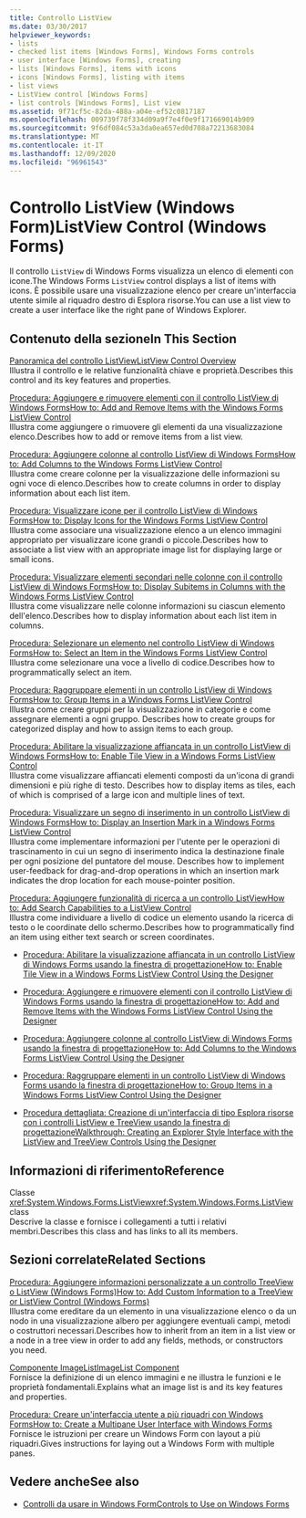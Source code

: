 ```yaml
---
title: Controllo ListView
ms.date: 03/30/2017
helpviewer_keywords:
- lists
- checked list items [Windows Forms], Windows Forms controls
- user interface [Windows Forms], creating
- lists [Windows Forms], items with icons
- icons [Windows Forms], listing with items
- list views
- ListView control [Windows Forms]
- list controls [Windows Forms], List view
ms.assetid: 9f71cf5c-82da-488a-a04e-ef52c0817187
ms.openlocfilehash: 009739f78f334d09a9f7e4f0e9f171669014b909
ms.sourcegitcommit: 9f6df084c53a3da0ea657ed0d708a72213683084
ms.translationtype: MT
ms.contentlocale: it-IT
ms.lasthandoff: 12/09/2020
ms.locfileid: "96961543"
---
```

# <a name="listview-control-windows-forms"></a><span data-ttu-id="603bf-102">Controllo ListView (Windows Form)</span><span class="sxs-lookup"><span data-stu-id="603bf-102">ListView Control (Windows Forms)</span></span>
<span data-ttu-id="603bf-103">Il controllo `ListView` di Windows Forms visualizza un elenco di elementi con icone.</span><span class="sxs-lookup"><span data-stu-id="603bf-103">The Windows Forms `ListView` control displays a list of items with icons.</span></span> <span data-ttu-id="603bf-104">È possibile usare una visualizzazione elenco per creare un'interfaccia utente simile al riquadro destro di Esplora risorse.</span><span class="sxs-lookup"><span data-stu-id="603bf-104">You can use a list view to create a user interface like the right pane of Windows Explorer.</span></span>  
  
## <a name="in-this-section"></a><span data-ttu-id="603bf-105">Contenuto della sezione</span><span class="sxs-lookup"><span data-stu-id="603bf-105">In This Section</span></span>  
 [<span data-ttu-id="603bf-106">Panoramica del controllo ListView</span><span class="sxs-lookup"><span data-stu-id="603bf-106">ListView Control Overview</span></span>](listview-control-overview-windows-forms.md)  
 <span data-ttu-id="603bf-107">Illustra il controllo e le relative funzionalità chiave e proprietà.</span><span class="sxs-lookup"><span data-stu-id="603bf-107">Describes this control and its key features and properties.</span></span>  
  
 [<span data-ttu-id="603bf-108">Procedura: Aggiungere e rimuovere elementi con il controllo ListView di Windows Forms</span><span class="sxs-lookup"><span data-stu-id="603bf-108">How to: Add and Remove Items with the Windows Forms ListView Control</span></span>](how-to-add-and-remove-items-with-the-windows-forms-listview-control.md)  
 <span data-ttu-id="603bf-109">Illustra come aggiungere o rimuovere gli elementi da una visualizzazione elenco.</span><span class="sxs-lookup"><span data-stu-id="603bf-109">Describes how to add or remove items from a list view.</span></span>  
  
 [<span data-ttu-id="603bf-110">Procedura: Aggiungere colonne al controllo ListView di Windows Forms</span><span class="sxs-lookup"><span data-stu-id="603bf-110">How to: Add Columns to the Windows Forms ListView Control</span></span>](how-to-add-columns-to-the-windows-forms-listview-control.md)  
 <span data-ttu-id="603bf-111">Illustra come creare colonne per la visualizzazione delle informazioni su ogni voce di elenco.</span><span class="sxs-lookup"><span data-stu-id="603bf-111">Describes how to create columns in order to display information about each list item.</span></span>  
  
 [<span data-ttu-id="603bf-112">Procedura: Visualizzare icone per il controllo ListView di Windows Forms</span><span class="sxs-lookup"><span data-stu-id="603bf-112">How to: Display Icons for the Windows Forms ListView Control</span></span>](how-to-display-icons-for-the-windows-forms-listview-control.md)  
 <span data-ttu-id="603bf-113">Illustra come associare una visualizzazione elenco a un elenco immagini appropriato per visualizzare icone grandi o piccole.</span><span class="sxs-lookup"><span data-stu-id="603bf-113">Describes how to associate a list view with an appropriate image list for displaying large or small icons.</span></span>  
  
 [<span data-ttu-id="603bf-114">Procedura: Visualizzare elementi secondari nelle colonne con il controllo ListView di Windows Forms</span><span class="sxs-lookup"><span data-stu-id="603bf-114">How to: Display Subitems in Columns with the Windows Forms ListView Control</span></span>](how-to-display-subitems-in-columns-with-the-windows-forms-listview-control.md)  
 <span data-ttu-id="603bf-115">Illustra come visualizzare nelle colonne informazioni su ciascun elemento dell'elenco.</span><span class="sxs-lookup"><span data-stu-id="603bf-115">Describes how to display information about each list item in columns.</span></span>  
  
 [<span data-ttu-id="603bf-116">Procedura: Selezionare un elemento nel controllo ListView di Windows Forms</span><span class="sxs-lookup"><span data-stu-id="603bf-116">How to: Select an Item in the Windows Forms ListView Control</span></span>](how-to-select-an-item-in-the-windows-forms-listview-control.md)  
 <span data-ttu-id="603bf-117">Illustra come selezionare una voce a livello di codice.</span><span class="sxs-lookup"><span data-stu-id="603bf-117">Describes how to programmatically select an item.</span></span>  
  
 [<span data-ttu-id="603bf-118">Procedura: Raggruppare elementi in un controllo ListView di Windows Forms</span><span class="sxs-lookup"><span data-stu-id="603bf-118">How to: Group Items in a Windows Forms ListView Control</span></span>](how-to-group-items-in-a-windows-forms-listview-control.md)  
 <span data-ttu-id="603bf-119">Illustra come creare gruppi per la visualizzazione in categorie e come assegnare elementi a ogni gruppo. </span><span class="sxs-lookup"><span data-stu-id="603bf-119">Describes how to create groups for categorized display and how to assign items to each group.</span></span>  
  
 [<span data-ttu-id="603bf-120">Procedura: Abilitare la visualizzazione affiancata in un controllo ListView di Windows Forms</span><span class="sxs-lookup"><span data-stu-id="603bf-120">How to: Enable Tile View in a Windows Forms ListView Control</span></span>](how-to-enable-tile-view-in-a-windows-forms-listview-control.md)  
 <span data-ttu-id="603bf-121">Illustra come visualizzare affiancati elementi composti da un'icona di grandi dimensioni e più righe di testo. </span><span class="sxs-lookup"><span data-stu-id="603bf-121">Describes how to display items as tiles, each of which is comprised of a large icon and multiple lines of text.</span></span>  
  
 [<span data-ttu-id="603bf-122">Procedura: Visualizzare un segno di inserimento in un controllo ListView di Windows Forms</span><span class="sxs-lookup"><span data-stu-id="603bf-122">How to: Display an Insertion Mark in a Windows Forms ListView Control</span></span>](how-to-display-an-insertion-mark-in-a-windows-forms-listview-control.md)  
 <span data-ttu-id="603bf-123">Illustra come implementare informazioni per l'utente per le operazioni di trascinamento in cui un segno di inserimento indica la destinazione finale per ogni posizione del puntatore del mouse. </span><span class="sxs-lookup"><span data-stu-id="603bf-123">Describes how to implement user-feedback for drag-and-drop operations in which an insertion mark indicates the drop location for each mouse-pointer position.</span></span>  
  
 [<span data-ttu-id="603bf-124">Procedura: Aggiungere funzionalità di ricerca a un controllo ListView</span><span class="sxs-lookup"><span data-stu-id="603bf-124">How to: Add Search Capabilities to a ListView Control</span></span>](how-to-add-search-capabilities-to-a-listview-control.md)  
 <span data-ttu-id="603bf-125">Illustra come individuare a livello di codice un elemento usando la ricerca di testo o le coordinate dello schermo.</span><span class="sxs-lookup"><span data-stu-id="603bf-125">Describes how to programmatically find an item using either text search or screen coordinates.</span></span>  
  
- [<span data-ttu-id="603bf-126">Procedura: Abilitare la visualizzazione affiancata in un controllo ListView di Windows Forms usando la finestra di progettazione</span><span class="sxs-lookup"><span data-stu-id="603bf-126">How to: Enable Tile View in a Windows Forms ListView Control Using the Designer</span></span>](enable-tile-view-in-a-wf-listview-control-using-the-designer.md)  
  
- [<span data-ttu-id="603bf-127">Procedura: Aggiungere e rimuovere elementi con il controllo ListView di Windows Forms usando la finestra di progettazione</span><span class="sxs-lookup"><span data-stu-id="603bf-127">How to: Add and Remove Items with the Windows Forms ListView Control Using the Designer</span></span>](add-and-remove-items-with-wf-listview-control-using-the-designer.md)  
  
- [<span data-ttu-id="603bf-128">Procedura: Aggiungere colonne al controllo ListView di Windows Forms usando la finestra di progettazione</span><span class="sxs-lookup"><span data-stu-id="603bf-128">How to: Add Columns to the Windows Forms ListView Control Using the Designer</span></span>](how-to-add-columns-to-the-windows-forms-listview-control-using-the-designer.md)  
  
- [<span data-ttu-id="603bf-129">Procedura: Raggruppare elementi in un controllo ListView di Windows Forms usando la finestra di progettazione</span><span class="sxs-lookup"><span data-stu-id="603bf-129">How to: Group Items in a Windows Forms ListView Control Using the Designer</span></span>](how-to-group-items-in-a-windows-forms-listview-control-using-the-designer.md)  
  
- [<span data-ttu-id="603bf-130">Procedura dettagliata: Creazione di un'interfaccia di tipo Esplora risorse con i controlli ListView e TreeView usando la finestra di progettazione</span><span class="sxs-lookup"><span data-stu-id="603bf-130">Walkthrough: Creating an Explorer Style Interface with the ListView and TreeView Controls Using the Designer</span></span>](creating-an-explorer-style-interface-with-the-listview-and-treeview.md)  
  
## <a name="reference"></a><span data-ttu-id="603bf-131">Informazioni di riferimento</span><span class="sxs-lookup"><span data-stu-id="603bf-131">Reference</span></span>  
 <span data-ttu-id="603bf-132">Classe <xref:System.Windows.Forms.ListView></span><span class="sxs-lookup"><span data-stu-id="603bf-132"><xref:System.Windows.Forms.ListView> class</span></span>  
 <span data-ttu-id="603bf-133">Descrive la classe e fornisce i collegamenti a tutti i relativi membri.</span><span class="sxs-lookup"><span data-stu-id="603bf-133">Describes this class and has links to all its members.</span></span>  
  
## <a name="related-sections"></a><span data-ttu-id="603bf-134">Sezioni correlate</span><span class="sxs-lookup"><span data-stu-id="603bf-134">Related Sections</span></span>  
 [<span data-ttu-id="603bf-135">Procedura: Aggiungere informazioni personalizzate a un controllo TreeView o ListView (Windows Forms)</span><span class="sxs-lookup"><span data-stu-id="603bf-135">How to: Add Custom Information to a TreeView or ListView Control (Windows Forms)</span></span>](add-custom-information-to-a-treeview-or-listview-control-wf.md)  
 <span data-ttu-id="603bf-136">Illustra come ereditare da un elemento in una visualizzazione elenco o da un nodo in una visualizzazione albero per aggiungere eventuali campi, metodi o costruttori necessari.</span><span class="sxs-lookup"><span data-stu-id="603bf-136">Describes how to inherit from an item in a list view or a node in a tree view in order to add any fields, methods, or constructors you need.</span></span>  
  
 [<span data-ttu-id="603bf-137">Componente ImageList</span><span class="sxs-lookup"><span data-stu-id="603bf-137">ImageList Component</span></span>](imagelist-component-windows-forms.md)  
 <span data-ttu-id="603bf-138">Fornisce la definizione di un elenco immagini e ne illustra le funzioni e le proprietà fondamentali.</span><span class="sxs-lookup"><span data-stu-id="603bf-138">Explains what an image list is and its key features and properties.</span></span>  
  
 [<span data-ttu-id="603bf-139">Procedura: Creare un'interfaccia utente a più riquadri con Windows Forms</span><span class="sxs-lookup"><span data-stu-id="603bf-139">How to: Create a Multipane User Interface with Windows Forms</span></span>](how-to-create-a-multipane-user-interface-with-windows-forms.md)  
 <span data-ttu-id="603bf-140">Fornisce le istruzioni per creare un Windows Form con layout a più riquadri.</span><span class="sxs-lookup"><span data-stu-id="603bf-140">Gives instructions for laying out a Windows Form with multiple panes.</span></span>  
  
## <a name="see-also"></a><span data-ttu-id="603bf-141">Vedere anche</span><span class="sxs-lookup"><span data-stu-id="603bf-141">See also</span></span>

- [<span data-ttu-id="603bf-142">Controlli da usare in Windows Form</span><span class="sxs-lookup"><span data-stu-id="603bf-142">Controls to Use on Windows Forms</span></span>](controls-to-use-on-windows-forms.md)
